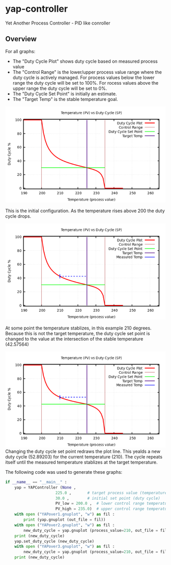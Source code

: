 # yap-controller
Yet Another Process Controller - PID like conroller

## Overview

For all graphs:
- The "Duty Cycle Plot" shows duty cycle based on measured process value
- The "Control Range" is the lower/upper process value range where the duty cycle is actively managed.
  For process values below the lower range the duty cycle will be set to 100%.
  For rocess values above the upper range the duty cycle will be set to 0%.
- The "Duty Cycle Set Point" is initially an estimate.
- The "Target Temp" is the stable temperature goal.

![YAPover1](images/YAPover1.png)

This is the initial configuration. As the temperature rises above 200 the duty cycle drops.

![YAPover2](images/YAPover2.png)

At some point the temperature stablizes, in this example 210 degrees.
Because this is not the target temperature, the duty cycle set point is changed to the value at the intersection of the stable temperature (42.57564)

![YAPover3](images/YAPover3.png)
Changing the duty cycle set point redraws the plot line. This yealds a new duty cycle (52.89203) for the current temperature (210). The cycle repeats itself until the measured temperature stablizes at the target temperature.

The following code was used to generate these graphs:
```python
if __name__ == "__main__" :
    yap = YAPController (None ,
                      225.0 ,       # target process value (temperature)
                      30.0 ,        # initial set point (duty cycle)
                      PV_low = 200.0 ,  # lower control range temperature
                      PV_high = 235.0)  # upper control range temperature
    with open ("YAPover1.gnuplot", "w") as fil :
        print (yap.gnuplot (out_file = fil))
    with open ("YAPover2.gnuplot", "w") as fil :
        new_duty_cycle = yap.gnuplot (process_value=210, out_file = fil)
    print (new_duty_cycle)
    yap.set_duty_cycle (new_duty_cycle)
    with open ("YAPover3.gnuplot", "w") as fil :
        new_duty_cycle = yap.gnuplot (process_value=210, out_file = fil)
    print (new_duty_cycle)
```